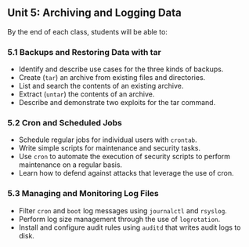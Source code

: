 ## Unit 5: Archiving and Logging Data

By the end of each class, students will be able to:


### 5.1 Backups and Restoring Data with tar

* Identify and describe use cases for the three kinds of backups.
* Create (`tar`) an archive from existing files and directories.
* List and search the contents of an existing archive.
* Extract (`untar`) the contents of an archive.
* Describe and demonstrate two exploits for the tar command.


### 5.2 Cron and Scheduled Jobs

- Schedule regular jobs for individual users with `crontab`.
- Write simple scripts for maintenance and security tasks.
- Use `cron` to automate the execution of security scripts to perform maintenance on a regular basis.
- Learn how to defend against attacks that leverage the use of cron.


### 5.3 Managing and Monitoring Log Files

-  Filter `cron` and `boot` log messages using `journalctl` and `rsyslog`.
-  Perform log size management through the use of `logrotation`.
-  Install and configure audit rules using `auditd` that writes audit logs to disk.
